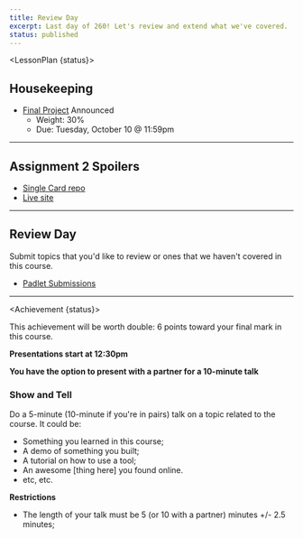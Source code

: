 ```yaml
---
title: Review Day
excerpt: Last day of 260! Let's review and extend what we've covered.
status: published
---
```


<script>
	import Homework from "$lib/components/Homework.svelte";
	import LessonPlan from "$lib/components/LessonPlan.svelte";
	import Achievement from "$lib/components/Achievement.svelte";
</script>

<LessonPlan {status}>

<h2>Housekeeping</h2>

- [Final Project](/courses/cpnt-260/assessments/final-project) Announced
	- Weight: 30%
	- Due: Tuesday, October 10 @ 11:59pm

---

<h2>Assignment 2 Spoilers</h2>

- [Single Card repo](https://github.com/sait-wbdv/f23-spoilers-cpnt260-a2)
- [Live site](https://sait-wbdv.github.io/f23-spoilers-cpnt260-a2/)

---

<h2>Review Day</h2>

Submit topics that you'd like to review or ones that we haven't covered in this course.
- [Padlet Submissions](http://padlet.com/acidtone/last_day_topics_260)

</LessonPlan>

---

<Achievement {status}>

This achievement will be worth double: 6 points toward your final mark in this course.

**Presentations start at 12:30pm**

**You have the option to present with a partner for a 10-minute talk**

### Show and Tell
Do a 5-minute (10-minute if you're in pairs) talk on a topic related to the course. It could be:
- Something you learned in this course;
- A demo of something you built;
- A tutorial on how to use a tool;
- An awesome [thing here] you found online.
- etc, etc.

**Restrictions**
- The length of your talk must be 5 (or 10 with a partner) minutes +/- 2.5 minutes;

</Achievement>